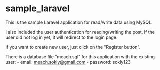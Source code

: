 # sample_laravel

This is the sample Laravel application for read/write data using MySQL.

I also included the user authentication for reading/writing the post.
If the user did not log in yet, it will redirect to the login page.

If you want to create new user, just click on the "Register button".

There is a database file "meach.sql" for this application with the existing user:
	- email: meach.sokly@gmail.com
	- password: sokly123

